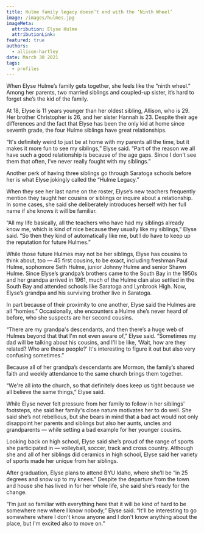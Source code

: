 ```yaml
---
title: Hulme family legacy doesn’t end with the ‘Ninth Wheel’ 
image: /images/hulmes.jpg
imageMeta:
  attribution: Elyse Hulme
  attributionLink:
featured: true
authors:
  - allison-hartley
date: March 30 2021
tags:
  - profiles
---
```

When Elyse Hulme’s family gets together, she feels like the “ninth wheel.” Among her parents, two married siblings and coupled-up sister, it’s hard to forget she’s the kid of the family.

At 18, Elyse is 11 years younger than her oldest sibling, Allison, who is 29. Her brother Christopher is 26, and her sister Hannah is 23. Despite their age differences and the fact that Elyse has been the only kid at home since seventh grade, the four Hulme siblings have great relationships. 

“It's definitely weird to just be at home with my parents all the time, but it makes it more fun to see my siblings,” Elyse said. “Part of the reason we all have such a good relationship is because of the age gaps. Since I don't see them that often, I’ve never really fought with my siblings.”

Another perk of having three siblings go through Saratoga schools before her is what Elyse jokingly called the “Hulme Legacy.” 

When they see her last name on the roster, Elyse’s new teachers frequently mention they taught her cousins or siblings or inquire about a relationship. In some cases, she said she deliberately introduces herself with her full name if she knows it will be familiar.

“All my life basically, all the teachers who have had my siblings already know me, which is kind of nice because they usually like my siblings,” Elyse said. “So then they kind of automatically like me, but I do have to keep up the reputation for future Hulmes.”

While those future Hulmes may not be her siblings, Elyse has cousins to think about, too — 45 first cousins, to be exact, including freshman Paul Hulme, sophomore Seth Hulme, junior Johnny Hulme and senior Shawn Hulme. Since Elyse’s grandpa’s brothers came to the South Bay in the 1950s and her grandpa arrived in 1961, much of the Hulme clan also settled in the South Bay and attended schools like Saratoga and Lynbrook High. Now, Elyse’s grandpa and his surviving brother live in Saratoga.

In part because of their proximity to one another, Elyse said the Hulmes are all “homies.” Occasionally, she encounters a Hulme she’s never heard of before, who she suspects are her second cousins. 

“There are my grandpa's descendants, and then there’s a huge web of Hulmes beyond that that I'm not even aware of,” Elyse said. “Sometimes my dad will be talking about his cousins, and I'll be like, ‘Wait, how are they related? Who are these people?’ It's interesting to figure it out but also very confusing sometimes.”

Because all of her grandpa’s descendants are Mormon, the family’s shared faith and weekly attendance to the same church brings them together. 

“We're all into the church, so that definitely does keep us tight because we all believe the same things,” Elyse said.

While Elyse never felt pressure from her family to follow in her siblings' footsteps, she said her family's close nature motivates her to do well. She said she’s not rebellious, but she bears in mind that a bad act would not only disappoint her parents and siblings but also her aunts, uncles and grandparents — while setting a bad example for her younger cousins.

Looking back on high school, Elyse said she’s proud of the range of sports she participated in — volleyball, soccer, track and cross country. Although she and all of her siblings did ceramics in high school, Elyse said her variety of sports made her unique from her siblings.

After graduation, Elyse plans to attend BYU Idaho, where she’ll be “in 25 degrees and snow up to my knees.” Despite the departure from the town and house she has lived in for her whole life, she said she’s ready for the change.

“I’m just so familiar with everything here that it will be kind of hard to be somewhere new where I know nobody,” Elyse said. “It'll be interesting to go somewhere where I don't know anyone and I don't know anything about the place, but I'm excited also to move on.”

